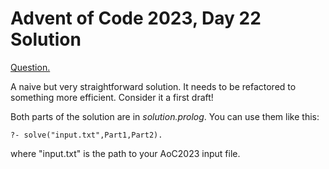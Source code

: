 # Advent of Code 2023, Day 22 Solution

[Question.](https://adventofcode.com/2023/day/22)

A naive but very straightforward solution. It needs
to be refactored to something more efficient.
Consider it a first draft!

Both parts of the solution are in *solution.prolog*.
You can use them like this:
```
?- solve("input.txt",Part1,Part2).
```
where "input.txt" is the path to your AoC2023 input
file.

